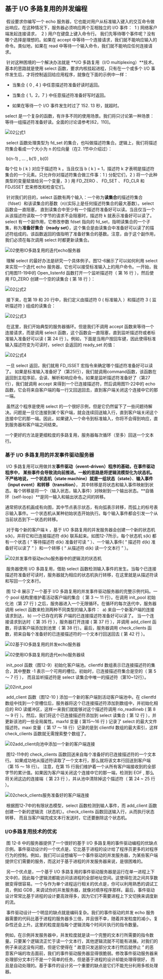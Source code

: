 ## 基于 I/O 多路复用的并发编程

​		假设要求你编写一个 echo 服务器，它也能对用户从标准输入键入的交互命令做出响应。在这种情况下，服务器必须响应两个互相独立的 I/O 事件：
​			1 ) 网络客户端发起连接请求，
​			2 ) 用户在键盘上键入命令行。
我们先等待哪个事件呢？没有哪个选择是理想的。如果在 accept 中等待一个连接请求，我们就不能响应输入的命令。类似地，如果在 read 中等待一个输入命令，我们就不能响应任何连接请求。

​		针对这种困境的一个解决办法就是 **I/O 多路复用（I/O multiplexing）**技术。基本的思路就是使用 select 函数，要求内核挂起进程，只有在一个或多个 I/O 事件发生后，才将控制返回给应用程序，就像在下面的示例中一样：

- 当集合 { 0 ,  4 } 中任意描述符准备好读时返回。

- 当集合 { 1，2，7 } 中任意描述符准备好写时返回。

- 如果在等待一个 I/O 事件发生时过了 152. 13 秒，就超时。

select 是一个复杂的函数，有许多不同的使用场景。我们将只讨论第一种场景：等待一组描述符准备好读。全面的讨论请参考[62，110]。

![02公式1](.\markdownimage\02公式1.png)

​		select 函数处理类型为 fd_set 的集合，也叫做描述符集合。逻辑上，我们将描述符集合看成一个大小为 n 的位向量（在2. 1节中介绍过）：

​																b(n-1) , ... , b(1) , b(0)

每个位 b ( k ) 对应于描述符 k 。当且仅当 b ( k )  = 1，描述符 k 才表明是描述符集合的一个元素。只允许你对描述符集合做三件事：1 ) 分配它们，2 ) 将一个此种类型的变量赋值给另一个变量，3 ) 用 FD_ZERO 、 FD_SET 、 FD_CLR 和 FDJSSET 宏来修改和检查它们。

​		针对我们的目的，select 函数有两个输入：一个称为**读集合**的描述符集合（fdset）和该读集合的基数（n)(实际上是任何描述符集合的最大基数）。select 函数会一直阻塞， 直到读集合中至少有一个描述符准备好可以读。当且仅当一个从该描述符读取一个字节的请求不会阻塞时，描述符 k 就表示准备好可以读了。select 有一个副作用，它修改参数 fdset 指向的 fd_set，指明读集合的一个子集，称为**准备好集合（ready set）**，这个集合是由读集合中准备好可以读了的描述符组成的。该函数返回的值指明了准备好集合的基数。注意，由于这个副作用，我们必须在每次调用 select 时都更新读集合。

![02使用IO多路复用的迭代echo服务器](.\markdownimage\02使用IO多路复用的迭代echo服务器.png)

​		理解 select 的最好办法是研究一个具体例子。图12-6展示了可以如何利用 select 来实现一个迭代 echo 服务器，它也可以接受标准输入上的用户命令。一开始，我们用图11-19中的 Open_listenfd 函数打开一个监听描述符（ 第 16 行 ），然后使用 FD_ZERO 创建一个空的读集合 ( 第 18 行 ）：

![02公式2](.\markdownimage\02公式2.png)

​		接下来，在第 19 和 20 行中，我们定义由描述符 0 ( 标准输入 ）和描述符 3 ( 监听描述符 ) 组成的读集合：

![02公式3](./markdownimage/02公式3.png)

​		在这里，我们开始典型的服务器循环。但是我们不调用 accept 函数来等待一个连接请求，而是调用 select 函数，这个函数会一直阻塞，直到监听描述符或者标准输入准备好可以读 ( 第 24 行 ）。例如，下面是当用户按回车键，因此使得标准输入描述符变为可读时，select 会返回的 ready_set 的值：

![02公式4](./markdownimage/02公式4.png)

​		一旦 select 返回，我们就用 FD_ISSET 宏指令来确定哪个描述符准备好可以读了。 
​				如果是标准输入准备好了（第25行），我们就调用command函数，该函数在返回到主程序前，会读、解析和响应命令。
​				如果是监听描述符准备好了（第27行），我们就调用 accept 来得到一个已连接描述符，然后调用图11-22中的 echo 函数，它会将来自客户端的每一行又回送回去，直到客户端关闭这个连接中它的那一端。

​		虽然这个程序是使用 select 的一个很好示例，但是它仍然留下了一些问题待解决。问题是一旦它连接到某个客户端，就会连续回送输入行，直到客户端关闭这个连接中它的那一端。因此，如果键入一个命令到标准输入，你将不会得到响应，直到服务器和客户端之间结束。

​		一个更好的方法是更细粒度的多路复用，服务器每次循环（至多）回送一个文本行。





### 基于 I/O 多路复用的并发事件驱动服务器

​		I/O 多路复用可以用做并发**事件驱动（event-driven）**程序的基础，在事件驱动程序中， 某些事件会导致流向前推进。一般的思路是将逻辑流模型化为状态机。不严格地说，一个**状态机（state machine）**就是一组**状态（state）**、**输入事件（input event）**和**转移（transition）**， 其中转移是将状态和输入事件映射到状态。每个转移是将一个（输入状态，输入事件）对映射到一个输出状态。**自循环（self-loop）**是同一输入和输出状态之间的转移。

​		通常把状态机画成有向图，其中节点表示状态，有向弧表示转移，而弧上的标号表示输入事件。一个状态机从某种初始状态开始执行。每个输入事件都会引发一个从当前状态到下一状态的转移。

​		对于每个新的客户端 k ，基于 I/O 多路复用的并发服务器会创建一个新的状态机 s(k)，并将它和已连接描述符 d(k) 联系起来。如图12-7所示，每个状态机 s(k) 都有一个状态 ( “ 等待描述符 d(k) 准备好可读 ” ）、一个输入事件( “ 描述符 d(k) 准备好可以读了 ” ）和一个转移  ( “ 从描述符 d(k) 读一个文本行 ” ）。

![02并发事件驱动echo服务器中的逻辑流的状态机](./markdownimage/02并发事件驱动echo服务器中的逻辑流的状态机.png)

​		服务器使用 I/O 多路复用，借助 select 函数检测输入事件的发生。当每个已连接描述符准备好可读时，服务器就为相应的状态机执行转移，在这里就是从描述符读和写回一个文本行。

​		图 12-8 展示了一个基于 I/O 多路复用的并发事件驱动服务器的完整示例代码。一个 pool 结构里维护着活动客户端的集合（ 第 3 〜 11 行）。在调用 init_pool 初始化池（第 27 行 ) 之后，服务器进入一个无限循环。在循环的每次迭代中，服务器调用 select 函数来检测两种不同类型的输入事件：
​			a) 来自一个新客户端的连接请求到达，
​			b) —个已存在的客 户端的已连接描述符准备好可以读了。
当一个连接请求到达时（ 第 35 行 ），服务器打开连接 ( 第 37 行 ），并调用 add_client 函数，将该客户端添加到池里（ 第 38 行）。最后，服务器调用 check_clients 函数，把来自每个准备好的已连接描述符的一个文本行回送回去 ( 第 42 行 ）。

![02基于IO多路复用的并发echo服务器](./markdownimage/02基于IO多路复用的并发echo服务器.png)

![02使用IO多路复用的迭代echo服务器续](./markdownimage/02使用IO多路复用的迭代echo服务器续.png)

​		init_pool 函数（图12-9）初始化客户端池。clientfd 数组表示已连接描述符的集合，其中整数 -1 表示一个可用的槽位。初始时，已连接描述符集合是空的（ 第 5 〜 7 行 ）， 而且监听描述符是 select 读集合中唯一的描述符（第10~12行）。

![02init_pool](./markdownimage/02init_pool.png)

​		add_client 函数（图12-10 ) 添加一个新的客户端到活动客户端池中。在 clientfd 数组中找到一个空槽位后，服务器将这个已连接描述符添加到数组中，并初始化相应的 RIO 读缓冲区，这样一来我们就能够对这个描述符调用 rio_readlineb ( 第 8 〜 9 行 ）。然后，我们将这个已连接描述符添加到 select 读集合 ( 第 12 行 ），并更新该池的一些全局属性。maxfd 变量 ( 第15〜16 行 ) 记录了 select 的最大文件描述符。maxi 变量（ 第 17 〜 18 行）记录的是到 clientfd 数组的最大索引，这样 check_clients 函数就无需搜索整个数组了。

![02add_client向池中添加一个新的客户端连接](./markdownimage/02add_client向池中添加一个新的客户端连接.png)

​		图12-11中的 check_clients 函数回送来自每个准备好的已连接描述符的一个文本行。 如果成功地从描述符读取了一个文本行，那么就将该文本行回送到客户端（第 15 〜 18 行）。 注意，在第 15 行我们维护着一个从所有客户端接收到的全部字节的累计值。如果因为客户端关闭这个连接中它的那一端，检测到 EOF , 那么将关闭这边的连接端（ 第 23 行 ），并从池中清除掉这个描述符（ 第 24 ~ 25 行 ）。

![02check_clients服务准备好的客户端连接](./markdownimage/02check_clients服务准备好的客户端连接.png)

​		根据图12-7中的有限状态模型，select 函数检测到输人事件，而 add_client 函数创建一个新的逻辑流（状态机）。check_clients 函数回送输入行，从而执行状态转移， 而且当客户端完成文本行发送时，它还要删除这个状态机。





### I/O多路复用技术的优劣

​		图 12-8 中的服务器提供了一个很好的基于 I/O 多路复用的事件驱动编程的优缺点示例。事件驱动设计的一个优点是，它比基于进程的设计给了程序员更多的对程序行为的控制。例如，我们可以设想编写一个事件驱动的并发服务器，为某些客户端提供它们需要的服务，而这对于基于进程的并发服务器来说，是很困难的。

​		另一个优点是，一个基于 I/O 多路复用的事件驱动服务器是运行在单一进程上下文中的，因此每个逻辑流都能访问该进程的全部地址空间。这使得在流之间共享数据变得很容易。一个与作为单个进程运行相关的优点是，你可以利用熟悉的调试工具，例如 GDB , 来调试你的并发服务器，就像对顺序程序那样。最后，事件驱动设计常常比基于进程的设计要高效得多，因为它们不需要进程上下文切换来调度新的流。

​		事件驱动设计一个明显的缺点就是编码复杂。我们的事件驱动的并发 echo 服务器需要的代码比基于进程的服务器多三倍，并且很不幸，随着并发粒度的减小，复杂性还会上升。这里的粒度是指每个逻辑流每个时间片执行的指令数量。

​		例如，在示例并发服务器中，并发粒度就是读一个完整的文本行所需要的指令数量。只要某个逻辑流正忙于读一个文本行，其他逻辑流就不可能有进展。对我们的例子来说这没有问题，但是它使得在 “ 故意只发送部分文本行然后就停止 ” 的恶意客户端的攻击面前，我们的事件驱动服务器显得很脆弱。修改事件驱动服务器来处理部分文本行不是一个简单的任务，但是基于进程的设计却能处理得很好， 而且是自动处理的。基于事件的设计另一个重要的缺点是它们不能充分利用多核处理器。

